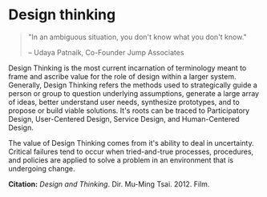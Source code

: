 # Design thinking

>"In an ambiguous situation, you don't know what you don't know."
>
>– Udaya Patnaik, Co-Founder Jump Associates

Design Thinking is the most current incarnation of terminology meant to frame and ascribe value for the role of design within a larger system. Generally, Design Thinking refers the methods used to strategically guide a person or group to question underlying assumptions, generate a large array of ideas, better understand user needs, synthesize prototypes, and to propose or build viable solutions. It's roots can be traced to Participatory Design, User-Centered Design, Service Design, and Human-Centered Design.

The value of Design Thinking comes from it's ability to deal in uncertainty. Critical failures tend to occur when tried-and-true processes, procedures, and policies are applied to solve a problem in an environment that is undergoing change.

**Citation:**
*Design and Thinking*. Dir. Mu-Ming Tsai. 2012. Film.